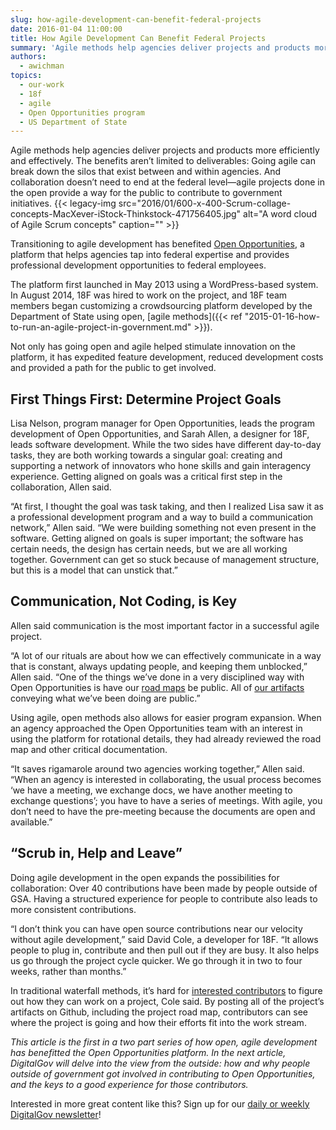 ```yaml
---
slug: how-agile-development-can-benefit-federal-projects
date: 2016-01-04 11:00:00
title: How Agile Development Can Benefit Federal Projects
summary: 'Agile methods help agencies deliver projects and products more efficiently and effectively. The benefits aren’t limited to deliverables: Going agile can break down the silos that exist between and within agencies. And collaboration doesn’t need to end at the federal level&mdash;agile projects done in the open provide a way for the public to contribute to'
authors:
  - awichman
topics:
  - our-work
  - 18f
  - agile
  - Open Opportunities program
  - US Department of State
---
```


Agile methods help agencies deliver projects and products more efficiently and effectively. The benefits aren’t limited to deliverables: Going agile can break down the silos that exist between and within agencies. And collaboration doesn’t need to end at the federal level—agile projects done in the open provide a way for the public to contribute to government initiatives. {{< legacy-img src="2016/01/600-x-400-Scrum-collage-concepts-MacXever-iStock-Thinkstock-471756405.jpg" alt="A word cloud of Agile Scrum concepts" caption="" >}}

Transitioning to agile development has benefited [Open Opportunities](https://openopps.digitalgov.gov/), a platform that helps agencies tap into federal expertise and provides professional development opportunities to federal employees.

The platform first launched in May 2013 using a WordPress-based system. In August 2014, 18F was hired to work on the project, and 18F team members began customizing a crowdsourcing platform developed by the Department of State using open, [agile methods]({{< ref "2015-01-16-how-to-run-an-agile-project-in-government.md" >}}).

Not only has going open and agile helped stimulate innovation on the platform, it has expedited feature development, reduced development costs and provided a path for the public to get involved.

## First Things First: Determine Project Goals

Lisa Nelson, program manager for Open Opportunities, leads the program development of Open Opportunities, and Sarah Allen, a designer for 18F, leads software development. While the two sides have different day-to-day tasks, they are both working towards a singular goal: creating and supporting a network of innovators who hone skills and gain interagency experience. Getting aligned on goals was a critical first step in the collaboration, Allen said.

“At first, I thought the goal was task taking, and then I realized Lisa saw it as a professional development program and a way to build a communication network,” Allen said. “We were building something not even present in the software. Getting aligned on goals is super important; the software has certain needs, the design has certain needs, but we are all working together. Government can get so stuck because of management structure, but this is a model that can unstick that.”

## Communication, Not Coding, is Key

Allen said communication is the most important factor in a successful agile project.

“A lot of our rituals are about how we can effectively communicate in a way that is constant, always updating people, and keeping them unblocked,” Allen said. “One of the things we’ve done in a very disciplined way with Open Opportunities is have our [road maps](https://github.com/18F/midas/wiki/Roadmap) be public. All of [our artifacts](https://github.com/18F/openopps-platform) conveying what we’ve been doing are public.”

Using agile, open methods also allows for easier program expansion. When an agency approached the Open Opportunities team with an interest in using the platform for rotational details, they had already reviewed the road map and other critical documentation.

“It saves rigamarole around two agencies working together,” Allen said. “When an agency is interested in collaborating, the usual process becomes ‘we have a meeting, we exchange docs, we have another meeting to exchange questions’; you have to have a series of meetings. With agile, you don’t need to have the pre-meeting because the documents are open and available.”

## “Scrub in, Help and Leave”

Doing agile development in the open expands the possibilities for collaboration: Over 40 contributions have been made by people outside of GSA. Having a structured experience for people to contribute also leads to more consistent contributions.

“I don’t think you can have open source contributions near our velocity without agile development,” said David Cole, a developer for 18F. “It allows people to plug in, contribute and then pull out if they are busy. It also helps us go through the project cycle quicker. We go through it in two to four weeks, rather than months.”

In traditional waterfall methods, it’s hard for [interested contributors](https://github.com/18F/openopps-platform/blob/dev/CONTRIBUTING.md) to figure out how they can work on a project, Cole said. By posting all of the project’s artifacts on Github, including the project road map, contributors can see where the project is going and how their efforts fit into the work stream.

_This article is the first in a two part series of how open, agile development has benefitted the Open Opportunities platform. In the next article, DigitalGov will delve into the view from the outside: how and why people outside of government got involved in contributing to Open Opportunities, and the keys to a good experience for those contributors._



Interested in more great content like this? Sign up for our [daily or weekly DigitalGov newsletter](https://public.govdelivery.com/accounts/USHOWTO/subscriber/new)!
